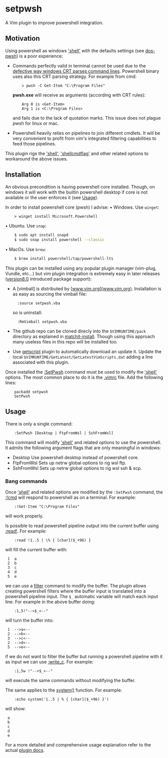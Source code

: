 # setpwsh

A Vim plugin to improve powershell integration.

## Motivation

Using powershell as windows ['shell'](https://vimhelp.org/options.txt.html#%27shell%27) with the defaults settings (see [dos-pwsh](https://vimhelp.org/os_dos.txt.html#dos-pwsh)) is a poor experience:

+ Commands perfectly valid in terminal cannot be used due to the [defective way windows CRT parses command lines](https://devblogs.microsoft.com/oldnewthing/20100917-00/?p=12833).
  Powershell binary uses also this CRT parsing strategy. For example from cmd:
  ```pws
      > pwsh -C Get-Item "C:\Program Files"
  ```
  **pwsh.exe** will receive as arguments (according with CRT rules):
  ```pwsh
      Arg 0 is <Get-Item>
      Arg 1 is <C:\Program Files>
  ```
  and fails due to the lack of quotation marks.
  This issue does not plague pwsh for linux or mac.

+ Powershell heavily relies on pipelines to join different cmdlets. It will be very convenient to profit from vim's integrated filtering capabilities to feed those pipelines.

This plugin rigs the ['shell'](https://vimhelp.org/options.txt.html#%27shell%27), ['shellcmdflag'](https://vimhelp.org/options.txt.html#%27shellcmdflag%27) and other related options to
workaround the above issues.

## Installation

An obvious precondition is having powershell core installed. Though, on windows it will work with the builtin powershell desktop if core is not available or the user enforces it (see [Usage](#usage)).

In order to install powershell core (pwsh) I advise:
• Windows. Use `winget`:
```cmd
    > winget install Microsoft.Powershell
```
• Ubuntu. Use `snap`:
```bash
    $ sudo apt install snapd
    $ sudo snap install powershell --classic
```
• MacOs. Use `brew`:
```bash
    $ brew install powershell/tap/powershell-lts
```

This plugin can be installed using any popular plugin manager (vim-plug, Vundle, etc...) but vim plugin integration is
extremely easy in later releases ([version8.0](https://vimhelp.org/version8.txt.html#version8.0) introduced package support):

+ A [vimball] is distributed by [www.vim.org](www.vim.org). Installation is as easy as sourcing the vimball file:
  ```vim
    :source setpwsh.vba
  ```
  so is uninstall:
  ```vim
    :RmVimball setpwsh.vba
  ```

+ The github repo can be cloned direcly into the `$VIMRUNTIME/pack` directory as explained in [matchit-install](https://vimhelp.org/usr_05.txt.html#matchit-install). Though using this approach many useless files in this repo will be installed too.

+ Use [getscript](https://vimhelp.org/pi_getscript.txt.html#getscript) plugin to automatically download an update it. Update the local
  `$VIMRUNTIME/GetLatest/GetLatestVimScripts.dat` adding a line associated with this plugin.

Once installed the [:SetPwsh](#usage) command must be used to modify the ['shell'](https://vimhelp.org/options.txt.html#%27shell%27) options. The most common place to do it is the [.vimrc](https://vimhelp.org/starting.txt.html#vimrc) file. Add the following lines:
```vim
    packadd setpwsh
    SetPwsh
```

## Usage

There is only a single command:
```vim
    :SetPwsh [Desktop | FtpFromWsl | SshFromWsl]
```
This command will modify ['shell'](https://vimhelp.org/options.txt.html#%27shell%27) and related options to use the
powershell. It admits the following argument flags that are only meaningful in windows:

+ Desktop     Use powershell desktop instead of powershell core.
+ FtpFromWsl  Sets up netrw global options to rig wsl ftp.
+ SshFromWsl  Sets up netrw global options to rig wsl ssh & scp.

### Bang commands

Once ['shell'](https://vimhelp.org/options.txt.html#%27shell%27) and related options are modified by the `:SetPwsh`
command, the [:!cmd](https://vimhelp.org/various.txt.html#%3A%21cmd) will respond to powershell as on a terminal. For example:
```vim
    :!Get-Item "C:\Program Files"
```
will work properly.

Is possible to read powershell pipeline output into the current buffer using [:read!](https://vimhelp.org/insert.txt.html#%3Aread%21). For example:
```vim
    :read !1..5 | \% { [char]($_+96) }
```
will fill the current buffer with:
```vim
 1  a
 2  b
 3  c
 4  d
 5  e
```

we can use a [filter](https://vimhelp.org/change.txt.html#filter) command to modify the buffer. The plugin allows creating powershell filters where the buffer input is translated into a powershell pipeline input. The `$_` automatic variable will match each input line. For example in the above buffer doing:
```vim
    :1,5!"-->$_<--"
```
will turn the buffer into:
```vim
 1  -->a<--
 2  -->b<--
 3  -->c<--
 2  -->d<--
 5  -->e<--
```

if we do not want to filter the buffer but running a powershell pipeline with
it as input we can use [:write_c](https://vimhelp.org/editing.txt.html#%3Awrite_c). For example:
```vim
    :1,5w !"-->$_<--"
```
will execute the same commands without modifying the buffer.

The same applies to the [system()](https://vimhelp.org/builtin.txt.html#system%28%29) function. For example:
```vim
    :echo system('1..5 | % { [char]($_+96) }')
```
will show:
```vim
 a
 b
 c
 d
 e
```

For a more detailed and comprehensive usage explanation refer to the actual [plugin docs](https://github.com/MiguelBarro/setpwsh/releases/download/1.0/setpwsh.html).
